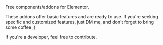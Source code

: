 Free components/addons for Elementor.

These addons offer basic features and are ready to use. If you're seeking specific and customized features, just DM me, and don't forget to bring some coffee ;)

If you're a developer, feel free to contribute.

